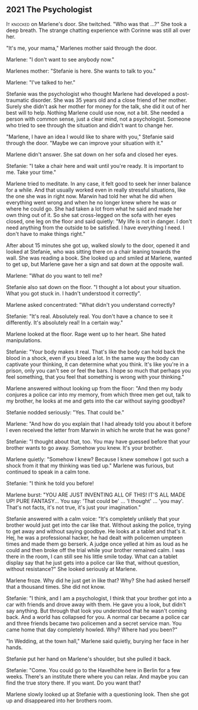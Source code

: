 ## **2021** The Psychologist

<span style="font-variant:small-caps;">It knocked</span> on Marlene's door.
She twitched.
"Who was that ...?"
She took a deep breath.
The strange chatting experience with Corinne was still all over her.

"It's me, your mama," Marlenes mother said through the door.

Marlene: "I don't want to see anybody now."

Marlenes mother: "Stefanie is here.
She wants to talk to you."

Marlene: "I've talked to her."

Stefanie was the psychologist who thought Marlene had developed a post-traumatic disorder.
She was 35 years old and a close friend of her mother.
Surely she didn't ask her mother for money for the talk, she did it out of her best will to help.
Nothing Marlene could use now, not a bit.
She needed a person with common sense, just a clear mind, not a psychologist.
Someone who tried to see through the situation and didn't want to change her.

"Marlene, I have an idea I would like to share with you,"
Stefanie said through the door.
"Maybe we can improve your situation with it."

Marlene didn't answer.
She sat down on her sofa and closed her eyes.

Stefanie: "I take a chair here and wait until you're ready.
It is important to me.
Take your time."

Marlene tried to meditate.
In any case, it felt good to seek her inner balance for a while.
And that usually worked even in really stressful situations, like the one she was in right now.
Marwin had told her what he did when everything went wrong and when he no longer knew where he was or where he could go.
She had taken a lot from what he said and made her own thing out of it.
So she sat cross-legged on the sofa with her eyes closed, one leg on the floor and said quietly:
"My life is not in danger.
I don't need anything from the outside to be satisfied.
I have everything I need.
I don't have to make things right."

After about 15 minutes she got up, walked slowly to the door, opened it and looked at Stefanie, who was sitting there on a chair leaning towards the wall.
She was reading a book.
She looked up and smiled at Marlene, wanted to get up, but Marlene gave her a sign and sat down at the opposite wall.

Marlene: "What do you want to tell me?

Stefanie also sat down on the floor.
"I thought a lot about your situation.
What you got stuck in.
I hadn't understood it correctly".

Marlene asked concentrated: "What didn't you understand correctly?

Stefanie: "It's real.
Absolutely real.
You don't have a chance to see it differently.
It's absolutely real!
In a certain way."

Marlene looked at the floor.
Rage went up to her heart.
She hated manipulations.

Stefanie: "Your body makes it real.
That's like the body can hold back the blood in a shock, even if you bleed a lot.
In the same way the body can captivate your thinking, it can determine what you think.
It's like you're in a prison, only you can't see or feel the bars.
I hope so much that perhaps you feel something, that you feel that something is wrong with your thinking."

Marlene answered without looking up from the floor: "And then my body conjures a police car into my memory, from which three men get out, talk to my brother, he looks at me and gets into the car without saying goodbye?

Stefanie nodded seriously: "Yes.
That could be."

Marlene: "And how do you explain that I had already told you about it before I even received the letter from Marwin in which he wrote that he was gone?

Stefanie: "I thought about that, too.
You may have guessed before that your brother wants to go away.
Somehow you knew.
It's your brother.

Marlene quietly: "Somehow I knew? Because I knew somehow I got such a shock from it that my thinking was tied up."
Marlene was furious, but continued to speak in a calm tone.

Stefanie: "I think he told you before!

Marlene burst: "YOU ARE JUST INVENTING ALL OF THIS!
IT'S ALL MADE UP!
PURE FANTASY...
You say: 'That could be' ... 'I thought' ... 'you may'.
That's not facts, it's not true, it's just your imagination."

Stefanie answered with a calm voice: "It's completely unlikely that your brother would just get into the car like that.
Without asking the police, trying to get away and without saying goodbye.
He looks at a tablet and that's it.
Hej, he was a professional hacker, he had dealt with policemen umpteen times and made them go berserk.
A judge once yelled at him as loud as he could and then broke off the trial while your brother remained calm.
I was there in the room, I can still see his little smile today.
What can a tablet display say that he just gets into a police car like that, without question, without resistance?"
She looked seriously at Marlene.

Marlene froze.
Why did he just get in like that?
Why?
She had asked herself that a thousand times.
She did not know.

Stefanie: "I think, and I am a psychologist, I think that your brother got into a car with friends and drove away with them.
He gave you a look, but didn't say anything.
But through that look you understood that he wasn't coming back.
And a world has collapsed for you.
A normal car became a police car and three friends became two policemen and a secret service man.
You came home that day completely howled.
Why?
Where had you been?"

"In Wedding, at the town hall," Marlene said quietly, burying her face in her hands.

Stefanie put her hand on Marlene's shoulder, but she pulled it back.

Stefanie: "Come.
You could go to the Havelhöhe here in Berlin for a few weeks.
There's an institute there where you can relax.
And maybe you can find the true story there.
If you want.
Do you want that?

Marlene slowly looked up at Stefanie with a questioning look.
Then she got up and disappeared into her brothers room.
